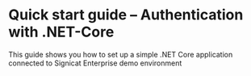 # Quick start guide – Authentication with .NET-Core
This guide shows you how to set up a simple .NET Core application connected to Signicat Enterprise demo environment
